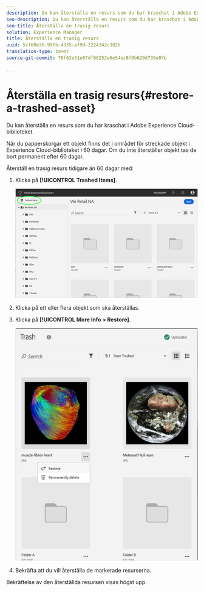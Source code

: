 ```yaml
---
description: Du kan återställa en resurs som du har kraschat i Adobe Experience Cloud-biblioteket.
seo-description: Du kan återställa en resurs som du har kraschat i Adobe Experience Cloud-biblioteket.
seo-title: Återställa en trasig resurs
solution: Experience Manager
title: Återställa en trasig resurs
uuid: 5cf60e36-99fb-4335-af9d-2224342c382b
translation-type: tm+mt
source-git-commit: 78f62e51e07df88252e6e54ec8f0b620d739e07b

---
```



# Återställa en trasig resurs{#restore-a-trashed-asset}

Du kan återställa en resurs som du har kraschat i Adobe Experience Cloud-biblioteket.

När du papperskorgar ett objekt finns det i området för streckade objekt i Experience Cloud-biblioteket i 60 dagar. Om du inte återställer objekt tas de bort permanent efter 60 dagar.

Återställ en trasig resurs tidigare än 60 dagar med:

1. Klicka på **[!UICONTROL Trashed Items]**.

   ![](assets/library_general_trashed_items.png)

1. Klicka på ett eller flera objekt som ska återställas.
1. Klicka på **[!UICONTROL More Info > Restore]**.

   ![](assets/library_restore_perm_delete.png)

1. Bekräfta att du vill återställa de markerade resurserna.

Bekräftelse av den återställda resursen visas högst upp.
